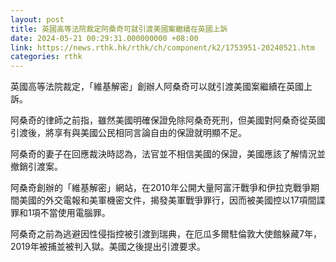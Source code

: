 ```yaml
---
layout: post
title: 英國高等法院裁定阿桑奇可就引渡美國案繼續在英國上訴
date: 2024-05-21 00:29:31.000000000 +08:00
link: https://news.rthk.hk/rthk/ch/component/k2/1753951-20240521.htm
categories: rthk
---
```


英國高等法院裁定，「維基解密」創辦人阿桑奇可以就引渡美國案繼續在英國上訴。

阿桑奇的律師之前指，雖然美國明確保證免除阿桑奇死刑，但美國對阿桑奇從英國引渡後，將享有與美國公民相同言論自由的保證就明顯不足。

阿桑奇的妻子在回應裁決時認為，法官並不相信美國的保證，美國應該了解情況並撤銷引渡案。

阿桑奇創辦的「維基解密」網站，在2010年公開大量阿富汗戰爭和伊拉克戰爭期間美國的外交電報和美軍機密文件，揭發美軍戰爭罪行，因而被美國控以17項間諜罪和1項不當使用電腦罪。

阿桑奇之前為逃避因性侵指控被引渡到瑞典，在厄瓜多爾駐倫敦大使館躲藏7年，2019年被捕並被判入獄。美國之後提出引渡要求。

